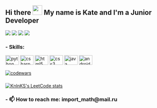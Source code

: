 <h2 align="left">Hi there <img src="https://raw.githubusercontent.com/MartinHeinz/MartinHeinz/master/wave.gif" width="30px"> My name is Kate and I'm a Junior Developer</h2>

<div align="left">

![](https://github-profile-summary-cards.vercel.app/api/cards/stats?username=donteavesdrop&theme=tokyonight)
![](http://github-profile-summary-cards.vercel.app/api/cards/productive-time?username=donteavesdrop&theme=tokyonight&utcOffset=8)
![](https://github-profile-summary-cards.vercel.app/api/cards/repos-per-language?username=donteavesdrop&theme=tokyonight)
![](https://github-profile-summary-cards.vercel.app/api/cards/most-commit-language?username=donteavesdrop&theme=tokyonight)

<!-- <div align="left">
  <img src="https://github-readme-stats.vercel.app/api?hide_title=false&hide_rank=false&show_icons=true&include_all_commits=true&count_private=true&disable_animations=false&theme=tokyonight&locale=en&hide_border=false&username=donteavesdrop" height="150" alt="stats graph"  />
  
</div> -->
<!-- ###

<img align="right" height="150" src="https://i.imgflip.com/65efzo.gif"  />

### -->

<h3 align="left">- Skills:</h3>

<div align="left">
  <img src="https://cdn.jsdelivr.net/gh/devicons/devicon/icons/python/python-original.svg" height="30" width="42" alt="python logo"  />
  <img src="https://cdn.jsdelivr.net/gh/devicons/devicon/icons/csharp/csharp-original.svg" height="30" width="42" alt="csharp logo"  />
  <img src="https://cdn.jsdelivr.net/gh/devicons/devicon/icons/html5/html5-original.svg" height="30" width="42" alt="html5 logo"  />
  <img src="https://cdn.jsdelivr.net/gh/devicons/devicon/icons/css3/css3-original.svg" height="30" width="42" alt="css3 logo"  />
  <img src="https://cdn.jsdelivr.net/gh/devicons/devicon/icons/java/java-original.svg" height="30" width="42" alt="java logo"  />
  <img src="https://cdn.jsdelivr.net/gh/devicons/devicon/icons/android/android-original.svg" height="30" width="42" alt="android logo"  />
</div>

[![codewars](https://www.codewars.com/users/donteavesdrop/badges/small)](https://www.codewars.com/users/donteavesdrop)
###
[![KnlnKS's LeetCode stats](https://leetcode-stats-six.vercel.app/api?username=donteavesdrop&theme=dark)](https://leetcode.com/donteavesdrop)
###

###
<h3 align="left">- 📫 How to reach me: import_math@mail.ru </h3>

### 

<br clear="both">
<!-- 

<img src="https://github.com/donteavesdrop/donteavesdrop/blob/main/snake.yml" alt="Snake animation" /> -->

###
